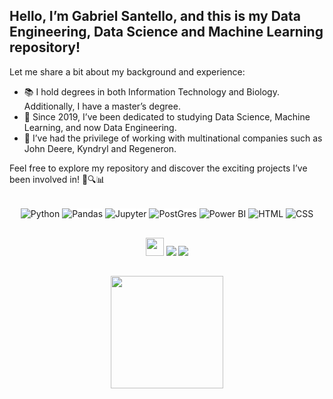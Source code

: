 ## Hello, I’m Gabriel Santello, and this is my Data Engineering, Data Science and Machine Learning repository!

Let me share a bit about my background and experience:
- 📚 I hold degrees in both Information Technology and Biology. Additionally, I have a master’s degree.
- 🎒 Since 2019, I’ve been dedicated to studying Data Science, Machine Learning, and now Data Engineering.
- 👷 I’ve had the privilege of working with multinational companies such as John Deere, Kyndryl and Regeneron.

Feel free to explore my repository and discover the exciting projects I’ve been involved in! 🚀🔍📊

<div style="display: inline_block" align="center"><br>
  <center>
  <img align="center" alt="Python" src="https://img.shields.io/badge/Python-FFD43B?style=for-the-badge&logo=python&logoColor=blue" />
  <img style="background-color:#FFF" align="center" alt="Pandas" src="https://img.shields.io/badge/Pandas-2C2D72?style=for-the-badge&logo=pandas&logoColor=white" />
  <img style="background-color:#FFF" align="center" alt="Jupyter" src="https://img.shields.io/badge/Jupyter-F37626.svg?&style=for-the-badge&logo=Jupyter&logoColor=white" />
  <img style="background-color:#FFF" align="center" alt="PostGres" src="https://img.shields.io/badge/PostgreSQL-316192?style=for-the-badge&logo=postgresql&logoColor=white" />
  <img align="center" alt="Power BI" src="https://img.shields.io/badge/PowerBI-F2C811?style=for-the-badge&logo=Power%20BI&logoColor=white" />
  <img align="center" alt="HTML" src="https://img.shields.io/badge/HTML5-E34F26?style=for-the-badge&logo=html5&logoColor=white" />
  <img align="center" alt="CSS" src="https://img.shields.io/badge/CSS3-1572B6?style=for-the-badge&logo=css3&logoColor=white" />
  </center>
</div>
  
  ##
 
<div align="center"> 
  <a href="https://www.kaggle.com/gabrielsantello" target="_blank"><img src="https://img.shields.io/badge/Kaggle-20BEFF?style=for-the-badge&logo=Kaggle&logoColor=white" target="_blank" height="29"></a>
  <a href = "mailto:gvsantello@gmail.com"><img src="https://img.shields.io/badge/Gmail-D14836?style=for-the-badge&logo=gmail&logoColor=white" target="_blank"></a>
  <a href="https://www.linkedin.com/in/gabrielsantello" target="_blank"><img src="https://img.shields.io/badge/-LinkedIn-%230077B5?style=for-the-badge&logo=linkedin&logoColor=white" target="_blank"></a>
</div>
  
  ##
 
<div align="center">
  <a href="https://github.com/gabrielsantello">
  <img height="180em" src="https://github-readme-stats.vercel.app/api/top-langs/?username=gabrielsantello&layout=compact&langs_count=7&theme=dark"/>
</div>
<!---
Emojis - https://gist.github.com/rxaviers/7360908
Icons - https://devicon.dev/
Microsoft Icons - https://github.com/microsoft/PowerBI-Icons
Badges - https://dev.to/envoy_/150-badges-for-github-pnk
Badges 2 - https://github.com/alexandresanlim/Badges4-README.md-Profile
Badges 3 - https://github.com/danmadeira/simple-icon-badges
Badges 4 - https://github.com/Ileriayo/markdown-badges
Badges 5 - https://home.aveek.io/GitHub-Profile-Badges/
Kaggle Badge - https://github.com/subinium/kaggle-badge
Stats - https://github.com/anuraghazra/github-readme-stats
--->
